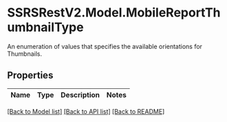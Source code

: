 # SSRSRestV2.Model.MobileReportThumbnailType
An enumeration of values that specifies the available orientations for Thumbnails.

## Properties

Name | Type | Description | Notes
------------ | ------------- | ------------- | -------------

[[Back to Model list]](../../README.md#documentation-for-models) [[Back to API list]](../../README.md#documentation-for-api-endpoints) [[Back to README]](../../README.md)

